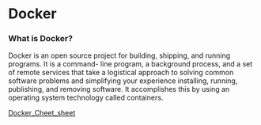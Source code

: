 # Docker

### What is Docker?
Docker is an open source project for building, shipping, and running programs. It is a command- line program, a background process, and a set of remote services that take a logistical approach to solving common software problems and simplifying your experience installing, running, publishing, and removing software. It accomplishes this by using an operating system technology called containers.

[Docker_Cheet_sheet](https://github.com/collabnix/dockerlabs/blob/master/docker/cheatsheet/README.md)